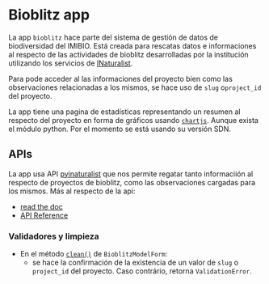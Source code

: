 # Bioblitz app
La app `bioblitz` hace parte del sistema de gestión de datos de biodiversidad del IMIBIO. Está creada para rescatas datos e informaciones al respecto de las actividades de bioblitz desarrolladas por la institución utilizando los servicios de [INaturalist](https://www.inaturalist.org).

Para pode acceder al las informaciones del proyecto bien como las observaciones relacionadas a los mismos, se hace uso de `slug` o`project_id` del proyecto.

La app tiene una pagina de estadísticas representando un resumen al respecto del proyecto en forma de gráficos usando [`chartjs`](https://www.chartjs.org/). Aunque exista el módulo python. Por el momento se está usando su versión SDN.

## APIs
La app usa API [pyinaturalist](https://pypi.org/project/pyinaturalist/) que nos permite regatar tanto informaciión al respecto de proyectos de bioblitz, como las observaciones cargadas para los mismos. Más al respecto de la api:

* [read the doc](https://pyinaturalist.readthedocs.io/en/v0.13.0/)
* [API Reference](https://www.inaturalist.org/pages/api+reference)
 
### Validadores y limpieza 
* En el método [`clean()`](sysimibio/bioblitz/forms.py) de `BioblitzModelForm`:
    *  se hace la confirmación de la existencia de un valor de `slug` o `project_id` del proyecto. Caso contrário, retorna `ValidationError`.
